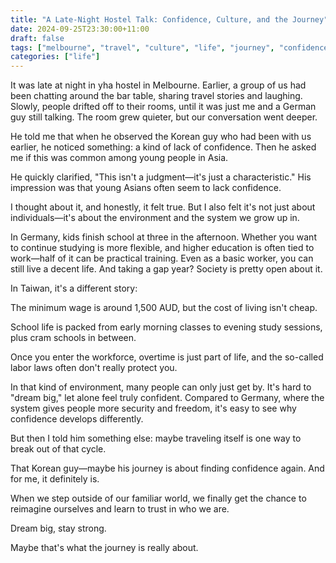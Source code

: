 ```yaml
---
title: "A Late-Night Hostel Talk: Confidence, Culture, and the Journey"
date: 2024-09-25T23:30:00+11:00
draft: false
tags: ["melbourne", "travel", "culture", "life", "journey", "confidence"]
categories: ["life"]
---
```


It was late at night in yha hostel in Melbourne. Earlier, a group of us had been chatting around the bar table, sharing travel stories and laughing. Slowly, people drifted off to their rooms, until it was just me and a German guy still talking. The room grew quieter, but our conversation went deeper.

He told me that when he observed the Korean guy who had been with us earlier, he noticed something: a kind of lack of confidence. Then he asked me if this was common among young people in Asia.

He quickly clarified, "This isn't a judgment—it's just a characteristic." His impression was that young Asians often seem to lack confidence.

I thought about it, and honestly, it felt true. But I also felt it's not just about individuals—it's about the environment and the system we grow up in.

In Germany, kids finish school at three in the afternoon. Whether you want to continue studying is more flexible, and higher education is often tied to work—half of it can be practical training. Even as a basic worker, you can still live a decent life. And taking a gap year? Society is pretty open about it.

In Taiwan, it's a different story:

The minimum wage is around 1,500 AUD, but the cost of living isn't cheap.

School life is packed from early morning classes to evening study sessions, plus cram schools in between.

Once you enter the workforce, overtime is just part of life, and the so-called labor laws often don't really protect you.

In that kind of environment, many people can only just get by. It's hard to "dream big," let alone feel truly confident. Compared to Germany, where the system gives people more security and freedom, it's easy to see why confidence develops differently.

But then I told him something else: maybe traveling itself is one way to break out of that cycle.

That Korean guy—maybe his journey is about finding confidence again. And for me, it definitely is.

When we step outside of our familiar world, we finally get the chance to reimagine ourselves and learn to trust in who we are.

Dream big, stay strong.

Maybe that's what the journey is really about.